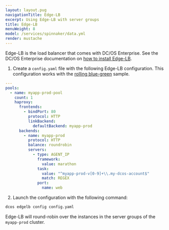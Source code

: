 ```yaml
---
layout: layout.pug
navigationTitle: Edge-LB
excerpt: Using Edge-LB with server groups
title: Edge-LB
menuWeight: 8
model: /services/spinnaker/data.yml
render: mustache
---
```


Edge-LB is the load balancer that comes with DC/OS Enterprise. See the DC/OS Enterprise documentation on [how to install Edge-LB](/services/edge-lb/1.3/installing/).

1. Create a `config.yaml` file with the following Edge-LB configuration. This configuration works with the [rolling blue-green](/services/spinnaker/0.3.0-1.9.2/quick-start-guide/pipelines/#creating-a-rolling-blue-green-pipeline) sample.

```yaml
---
pools:
  - name: myapp-prod-pool
    count: 1
    haproxy:
      frontends:
        - bindPort: 80
          protocol: HTTP
          linkBackend:
            defaultBackend: myapp-prod
      backends:
        - name: myapp-prod
          protocol: HTTP
          balance: roundrobin
          servers:
            - type: AGENT_IP
              framework:
                value: marathon
              task:
                value: "^myapp-prod-v[0-9]+\\.my-dcos-account$"
                match: REGEX
              port:
                name: web
```
2. Launch the configuration with the following command:

```bash
dcos edgelb config config.yaml
```

Edge-LB will round-robin over the instances in the server groups of the `myapp-prod` cluster.
